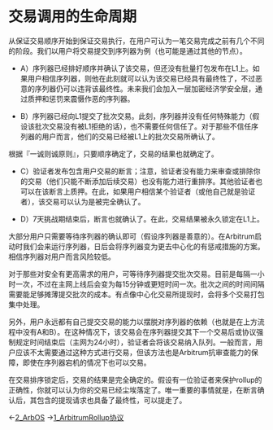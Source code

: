 # 交易调用的生命周期


从保证交易顺序开始到保证交易执行，在用户可认为一笔交易完成之前有几个不同的阶段。我们以用户将交易提交到序列器为例（也可能是通过其他的节点）。

* A）序列器已经排好顺序并确认了该交易，但还没有批量打包发布在L1上。如果用户相信序列器，则他在此刻就可以认为该交易已经具有最终性了，不过恶意的序列器仍可以违背该最终性。未来我们会加入一层加密经济学安全层，通过质押和惩罚来震慑作恶的序列器。

* B）序列器已经向L1提交了批次交易。此刻，序列器并没有任何特殊能力（假设该批次交易没有被L1拒绝的话），也不需要任何信任了。对于那些不信任序列器的用户而言，他们的交易已经被L1上的批次交易所确认了。

根据『一诚则诚原则』，只要顺序确定了，交易的结果也就确定了。

* C）验证者发布包含用户交易的断言；注意，验证者没有能力来审查或排除你的交易（他们只能不断添加后续交易）也没有能力进行重排序。其他验证者也可以在该断言上质押。在此，如果用户相信某个验证者（或他自己就是验证者），该交易可以认为是被完全确认了。

* D）7天挑战期结束后，断言也就确认了。在此，交易结果被永久锁定在L1上。

大部分用户只需要等待序列器的确认即可（假设序列器是善意的）。在Arbitrum启动时我们会来运行序列器，日后会将序列器变为更去中心化的有惩戒措施的方案。相信序列器对用户而言风险较低。

对于那些对安全有更高需求的用户，可等待序列器提交批次交易。目前是每隔一小时一次，不过在主网上线后会变为每15分钟或更短时间一次。批次之间的时间间隔需要能足够摊薄提交批次的成本。有点像中心化交易所提现时，会将多个交易打包集中处理。

另外，用户永远都有自己提交交易的能力以摆脱对序列器的依赖（也就是在上方流程中没有A和B）。在这种情况下，该交易会在序列器提交其下一个交易后或协议强制规定时间结束后（主网为24小时），验证者会将该交易纳入队列。一般而言，用户应该不太需要通过这种方式进行交易，但该方法也是Arbitrum抗审查能力的保障，即使在序列器宕机的情况下也可以交易。

在交易排序锁定后，交易的结果是完全确定的。假设有一位验证者来保护rollup的正确性，你就可以认为你的交易已经尘埃落定了。唯一重要的事情就是，在断言确认后，其包含的提现请求也具备了最终性，可以提走了。

←[2_ArbOS](2_ArbOS.md)
→[1_ArbitrumRollup协议](../8_规范/1_ArbitrumRollup协议.md)




